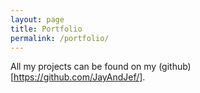 ```yaml
---
layout: page
title: Portfolio
permalink: /portfolio/
---
```


All my projects can be found on my (github)[https://github.com/JayAndJef/].
